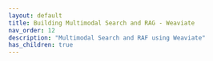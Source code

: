 ```yaml
---
layout: default
title: Building Multimodal Search and RAG - Weaviate
nav_order: 12
description: "Multimodal Search and RAF using Weaviate"
has_children: true
---
```


